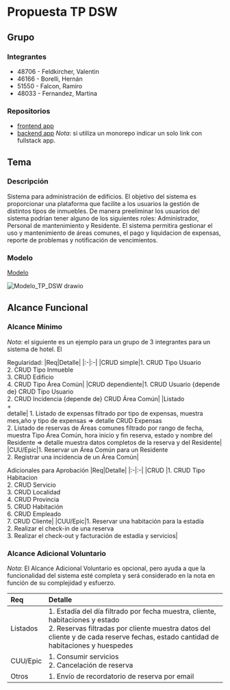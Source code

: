 # Propuesta TP DSW

## Grupo
### Integrantes
* 48706 - Feldkircher, Valentin
* 46166 - Borelli, Hernán
* 51550 - Falcon, Ramiro
* 48033 - Fernandez, Martina

### Repositorios
* [frontend app](http://hyperlinkToGihubOrGitlab)
* [backend app](http://hyperlinkToGihubOrGitlab)
*Nota*: si utiliza un monorepo indicar un solo link con fullstack app.

## Tema
### Descripción
Sistema para administración de edificios. El objetivo del sistema es proporcionar una plataforma que facilite a los usuarios la gestión de distintos tipos de inmuebles. De manera preeliminar los usuarios del sistema podrian tener alguno de los siguientes roles: Administrador, Personal de mantenimiento y Residente. El sistema permitira gestionar el uso y mantenimiento de áreas comunes, el pago y liquidacion de expensas, reporte de problemas y notificación de vencimientos.


### Modelo
[Modelo](https://drive.google.com/drive/folders/1i3ZkWKXsX78iOBaCGWFN849ChEIzCFs0)

![Modelo_TP_DSW drawio](https://github.com/user-attachments/assets/c3e62a28-1dee-4345-ba8c-20a2894c547b)



## Alcance Funcional 

### Alcance Mínimo

*Nota*: el siguiente es un ejemplo para un grupo de 3 integrantes para un sistema de hotel. El 

Regularidad:
|Req|Detalle|
|:-|:-|
|CRUD simple|1. CRUD Tipo Usuario <br>2. CRUD Tipo Inmueble<br>3. CRUD Edificio<br>4. CRUD Tipo Área Común| 
|CRUD dependiente|1. CRUD Usuario {depende de} CRUD Tipo Usuario <br>2. CRUD Incidencia {depende de} CRUD Área Común|
|Listado<br>+<br>detalle| 1. Listado de expensas filtrado por tipo de expensas, muestra mes,año y tipo de expensas => detalle CRUD Expensas<br> 2. Listado de reservas de Áreas comunes filtrado por rango de fecha, muestra Tipo Área Común, hora inicio y fin reserva, estado y nombre del Residente => detalle muestra datos completos de la reserva y del Residente|
|CUU/Epic|1. Reservar un Área Común para un Residente <br>2. Registrar una incidencia de un Área Común|


Adicionales para Aprobación
|Req|Detalle|
|:-|:-|
|CRUD |1. CRUD Tipo Habitacion<br>2. CRUD Servicio<br>3. CRUD Localidad<br>4. CRUD Provincia<br>5. CRUD Habitación<br>6. CRUD Empleado<br>7. CRUD Cliente|
|CUU/Epic|1. Reservar una habitación para la estadía<br>2. Realizar el check-in de una reserva<br>3. Realizar el check-out y facturación de estadía y servicios|


### Alcance Adicional Voluntario

*Nota*: El Alcance Adicional Voluntario es opcional, pero ayuda a que la funcionalidad del sistema esté completa y será considerado en la nota en función de su complejidad y esfuerzo.

|Req|Detalle|
|:-|:-|
|Listados |1. Estadía del día filtrado por fecha muestra, cliente, habitaciones y estado <br>2. Reservas filtradas por cliente muestra datos del cliente y de cada reserve fechas, estado cantidad de habitaciones y huespedes|
|CUU/Epic|1. Consumir servicios<br>2. Cancelación de reserva|
|Otros|1. Envío de recordatorio de reserva por email|

